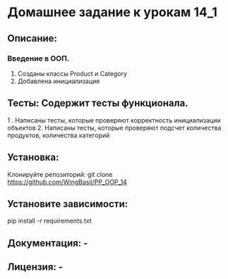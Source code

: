 # Домашнее задание к урокам 14_1
## Описание: 
### Введение в ООП. 
1. Созданы классы Product и Category
2. Добавлена инициализация


## Тесты: Содержит тесты функционала.
1 . Написаны тесты, которые проверяют корректность инициализации объектов 
2. Написаны тесты, которые проверяют подсчет количества продуктов, количества категорий
## Установка:
Клонируйте репозиторий: git clone https://github.com/WingBasil/PP_OOP_14
## Установите зависимости:
pip install -r requirements.txt
## Документация: - 
## Лицензия: - 